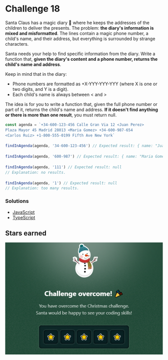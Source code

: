 # Challenge 18

Santa Claus has a magic diary 📇 where he keeps the addresses of the children to deliver the presents. The problem: **the diary's information is mixed and misformatted**. The lines contain a magic phone number, a child's name, and their address, but everything is surrounded by strange characters.

Santa needs your help to find specific information from the diary. Write a function that, **given the diary's content and a phone number, returns the child's name and address**.

Keep in mind that in the diary:

- Phone numbers are formatted as +X-YYY-YYY-YYY (where X is one or two digits, and Y is a digit).
- Each child's name is always between < and >

The idea is for you to write a function that, given the full phone number or part of it, returns the child's name and address. **If it doesn't find anything or there is more than one result**, you must return null.

```js
const agenda = `+34-600-123-456 Calle Gran Via 12 <Juan Perez>
Plaza Mayor 45 Madrid 28013 <Maria Gomez> +34-600-987-654
<Carlos Ruiz> +1-800-555-0199 Fifth Ave New York`

findInAgenda(agenda, '34-600-123-456') // Expected result: { name: "Juan Perez", address: "Calle Gran Via 12" }

findInAgenda(agenda, '600-987') // Expected result: { name: "Maria Gomez", address: "Plaza Mayor 45 Madrid 28013" }

findInAgenda(agenda, '111') // Expected result: null
// Explanation: no results.

findInAgenda(agenda, '1') // Expected result: null
// Explanation: too many results.
```

### Solutions

- [JavaScript](./solution.js)
- [TypeScript](./solution.ts)

## Stars earned

![5 stars](../../.github/18-challenge-stars.png)
